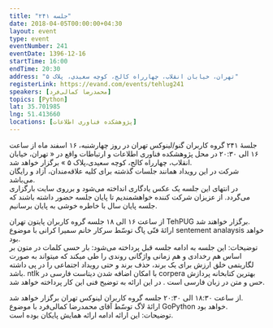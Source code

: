 ```yaml
---
title: "جلسه ۲۴۱"
date: 2018-04-05T00:00:00+04:30
layout: event
type: event
eventNumber: 241
eventDate: 1396-12-16
startTime: 16:00
endTime: 20:30
address: "تهران، خیابان انقلاب، چهارراه کالج، کوچه سعیدی،‌ پلاک ۵"
registerLink: https://evand.com/events/tehlug241
speakers: [محمدرضا کمالی‌فرد]
topics: [Python]
lat: 35.701985
lng: 51.413660
locations: [پژوهشکده فناوری اطلاعات]
---
```

جلسهٔ ۲۴۱ گروه کاربران گنو/لینوکس تهران در روز چهارشنبه، ۱۶ اسفند ماه از ساعت ۱۶ الی ۲۰:۳۰ در محل پژوهشکده فناوری اطلاعات و ارتباطات واقع در « تهران، خیابان انقلاب، چهارراه کالج، کوچه سعیدی،‌پلاک ۵ » برگزار خواهد شد.  
شرکت در این رویداد همانند جلسات گذشته برای کلیه علاقه‌مندان، آزاد و رایگان می‌باشد.  
در انتهای این جلسه یک عکس یادگاری انداخته می‌شود و برروی سایت بارگزاری می‌گردد. از عزیزان شرکت کننده خواهشمندیم تا پایان جلسه حضور داشته باشند که جلسه پایان سال با خاطره خوشی به پایان برسانیم.

از ساعت ۱۶ الی ۱۸ جلسه گروه کاربران پایتون تهران TehPUG برگزار خواهند شد.  
ارائهٔ فنّی پاگ توسّط سرکار خانم سمیرا کرانی با موضوع sentement analaysis خواهد بود.  
توضیحات: این جلسه به ادامه جلسه قبل پرداخته می‌شود: بار حسی کلمات در متون بر اساس هم رخدادی و هم زمانی واژگانی روندی را طی میکند که میتواند به صورت لگاریتمی خلق ارزش برای یک برند، حذف برند و حتی رویداد اجتماعی را در پی داشته باشد. ntlk با امکان اضافه شدن دیتاست فارسی در corpera بهترین کتابخانه پردازش حس و متن در زبان فارسی است . در این ارائه به توضیح فنی این کار پرداخته خواهد شد.

از ساعت ۱۸:۳۰ الی ۲۰:۳۰ جلسه گروه کاربران لینوکس تهران برگزار خواهد شد.  
ارائهٔ لاگ توسّط آقای محمدرضا کمالی‌فرد با موضوع GoPython خواهد بود.  
توضیحات: این ارائه ادامه ارائه همایش پایکان بوده است.